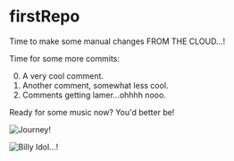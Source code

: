 # firstRepo

Time to make some manual changes FROM THE CLOUD...!


Time for some more commits:

0. A very cool comment.
0. Another comment, somewhat less cool.
0. Comments getting lamer...ohhhh nooo.


Ready for some music now?  You'd better be!

![Journey!](https://upload.wikimedia.org/wikipedia/en/f/f8/Jfrontiers.jpg)

![Billy Idol...!](http://billyidol.net/wp-content/uploads/2014/08/idolize-yourself1.jpg)

